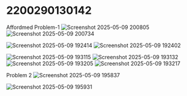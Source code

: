 # 2200290130142
Affordmed
Problem-1
![Screenshot 2025-05-09 200805](https://github.com/user-attachments/assets/db505e83-50dd-4bdd-9b6b-e82639b99c46)
![Screenshot 2025-05-09 200734](https://github.com/user-attachments/assets/a0dcada7-3bcd-4a00-81c3-67d88d0685f3)

![Screenshot 2025-05-09 192414](https://github.com/user-attachments/assets/bde9f6d9-ff85-4df0-b0a7-976fae6724d8)
![Screenshot 2025-05-09 192402](https://github.com/user-attachments/assets/b2924bd3-8b35-4a81-9261-b46449d8310a)



![Screenshot 2025-05-09 193115](https://github.com/user-attachments/assets/841aee1c-b2c2-4b27-b60e-20341b6220db)
![Screenshot 2025-05-09 193132](https://github.com/user-attachments/assets/44c9a79b-7e2f-4e5e-a63d-f54701d40f00)
![Screenshot 2025-05-09 193205](https://github.com/user-attachments/assets/5fe91e0f-80fc-4a20-ae75-df96cd56f9c5)
![Screenshot 2025-05-09 193217](https://github.com/user-attachments/assets/88d482d0-ad54-4582-ad68-5939c957b344)

Problem 2
![Screenshot 2025-05-09 195837](https://github.com/user-attachments/assets/85610e74-2ef3-4f12-863c-0abb6fa27d28)

![Screenshot 2025-05-09 195931](https://github.com/user-attachments/assets/d9190240-c445-4c6e-9899-79af21e417bb)
